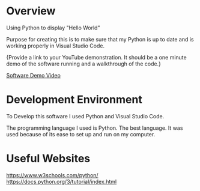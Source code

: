 # Overview

Using Python to display "Hello World"

Purpose for creating this is to make sure that my Python is up to date and is working properly in Visual Studio Code. 

{Provide a link to your YouTube demonstration.  It should be a one minute demo of the software running and a walkthrough of the code.}

[Software Demo Video]([http://youtube.link.goes.here](https://youtu.be/ButcFNk2akQ))

# Development Environment

To Develop this software I used Python and Visual Studio Code. 

The programming language I used is Python. The best language. It was used because of its ease to set up and run on my computer. 

# Useful Websites

https://www.w3schools.com/python/
https://docs.python.org/3/tutorial/index.html

